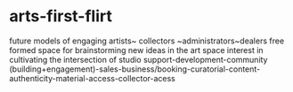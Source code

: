 # arts-first-flirt
future models of engaging artists~ collectors ~administrators~dealers
free formed space for brainstorming new ideas in the art space
interest in cultivating the intersection of studio support-development-community (building+engagement)-sales-business/booking-curatorial-content-authenticity-material-access-collector-acess
